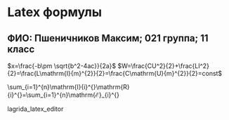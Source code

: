 # Latex формулы
## ФИО: Пшеничников Максим; 021 группа; 11 класс

$x=\frac{-b\pm \sqrt{b^2-4ac}}{2a}$ 
$W=\frac{CU^2}{2}+\frac{LI^2}{2}=\frac{L\mathrm{I}{m}^{2}}{2}=\frac{C\mathrm{U}{m}^{2}}{2}=const$

\sum_{i=1}^{n}\mathrm{I}{i}^{}\mathrm{R}{i}^{}=\sum_{i=1}^{n}\mathrm{ℰ}_{i}^{}

lagrida_latex_editor
